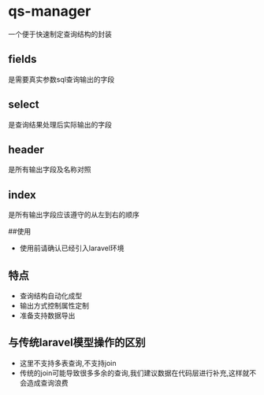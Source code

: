 # qs-manager
一个便于快速制定查询结构的封装

## fields
是需要真实参数sql查询输出的字段

## select
是查询结果处理后实际输出的字段

## header
是所有输出字段及名称对照

## index
是所有输出字段应该遵守的从左到右的顺序

##使用
* 使用前请确认已经引入laravel环境

## 特点
* 查询结构自动化成型
* 输出方式控制属性定制
* 准备支持数据导出

## 与传统laravel模型操作的区别
* 这里不支持多表查询,不支持join
* 传统的join可能导致很多多余的查询,我们建议数据在代码层进行补充,这样就不会造成查询浪费
